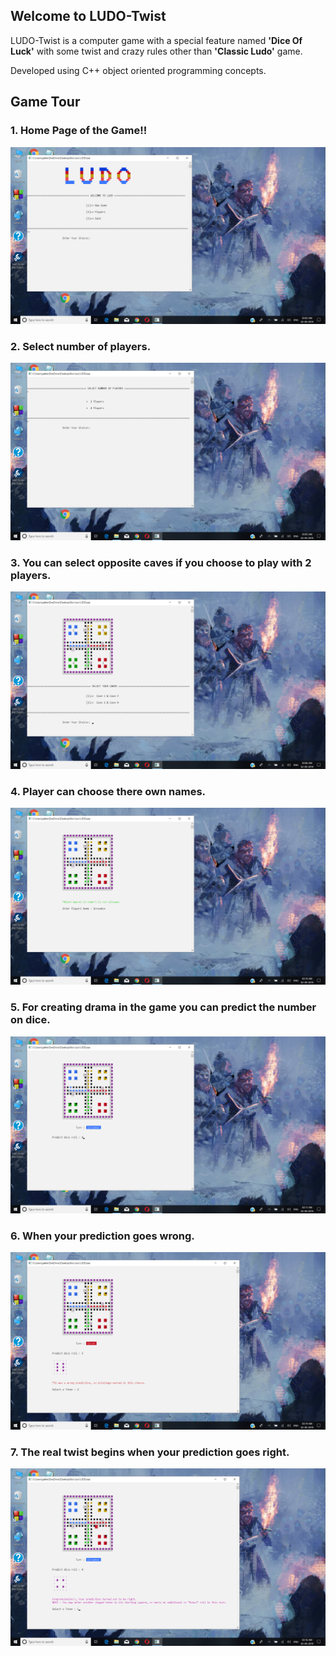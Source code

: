 ## Welcome to LUDO-Twist

LUDO-Twist is a computer game with a special feature named **'Dice Of Luck'** with some twist and crazy rules other than **'Classic Ludo'** game.

Developed using C++ object oriented programming concepts.

## Game Tour

### 1. Home Page of the Game!!
![Game-Home-Page](https://raw.githubusercontent.com/namanjakhetiya/LUDO-Twist/master/Images/LT1.png)


### 2. Select number of players.
![Number-of-Players-Page](https://raw.githubusercontent.com/namanjakhetiya/LUDO-Twist/master/Images/LT2.png)


### 3. You can select opposite caves if you choose to play with 2 players.
![Select-Caves-Page](https://raw.githubusercontent.com/namanjakhetiya/LUDO-Twist/master/Images/LT3.png)


### 4. Player can choose there own names.
![Player-Name-Page](https://raw.githubusercontent.com/namanjakhetiya/LUDO-Twist/master/Images/LT4.png)


### 5. For creating drama in the game you can predict the number on dice. 
![Predict-Number-Page](https://raw.githubusercontent.com/namanjakhetiya/LUDO-Twist/master/Images/LT5.png)


### 6. When your prediction goes wrong.
![Wrong-Prediction-Page](https://raw.githubusercontent.com/namanjakhetiya/LUDO-Twist/master/Images/LT7.png)


### 7. The real twist begins when your prediction goes right.
![Right-Prediction-Page](https://raw.githubusercontent.com/namanjakhetiya/LUDO-Twist/master/Images/LT6%268.png)
